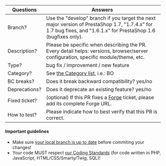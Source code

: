 <!-- Thank you for contributing to the PrestaShop project! 

Please take the time to edit the "Answers" rows with the necessary information: -->

| Questions     | Answers
| ------------- | -------------------------------------------------------
| Branch?       | Use the "develop" branch if you target the next major version of PrestaShop 1.7, "1.7.4.x" for 1.7 bug fixes, and "1.6.1.x" for PrestaShop 1.6 (bugfixes only).
| Description?  | Please be specific when describing the PR. <br/> Every detail helps: versions, browser/server configuration, specific module/theme, etc.
| Type?         | bug fix / improvement / new feature
| Category?     | See [the Category list](http://doc.prestashop.com/display/PS16/How+to+write+a+commit+message#Howtowriteacommitmessage-Category), i.e.: BO
| BC breaks?    | Does it break backward compatibility? yes/no
| Deprecations? | Does it deprecate an existing feature? yes/no
| Fixed ticket? | (optional) If this PR fixes a [Forge](http://forge.prestashop.com/) ticket, please add its complete Forge URL.
| How to test?  | Please indicate how to best verify that this PR is correct.

<!-- Click the form's "Preview button" to make sure the table is functional in GitHub. Thank you! -->

#### Important guidelines

* Make sure [your local branch is up to date](https://help.github.com/articles/syncing-a-fork/) before commiting your changes!
* Your code MUST respect [our Coding Standards](http://doc.prestashop.com/display/PS16/Coding+Standards) (for code written in PHP, JavaScript, HTML/CSS/Smarty/Twig, SQL)!
